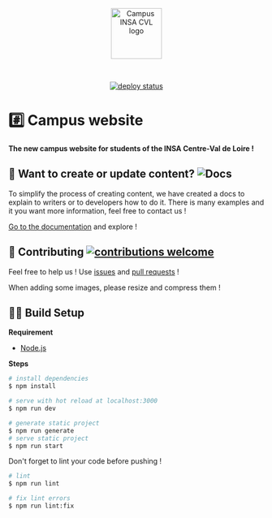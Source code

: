 <p align="center"><img src="./static/icon.png" alt="Campus INSA CVL logo" align="center" width="100px"></p><br/>
<p align="center">
  <a href="https://app.netlify.com/sites/vigorous-albattani-b37c0e/deploys">
    <img src="https://api.netlify.com/api/v1/badges/f30d7dfc-29d9-475d-a0d3-b7b3ac0f71f6/deploy-status" alt="deploy status" />
  </a>
</p>

# #️⃣ Campus website

**The new campus website for students of the INSA Centre-Val de Loire !**

## 📝 Want to create or update content? ![Docs](https://github.com/Campus-INSA-CVL/campus-website/workflows/Docs/badge.svg)

To simplify the process of creating content, we have created a docs to explain
to writers or to developers how to do it. There is many examples and it you want
more information, feel free to contact us !

[Go to the documentation](https://campus-insa-cvl.github.io/campus-website/) and
explore !

## 👋 Contributing [![contributions welcome](https://img.shields.io/badge/contributions-welcome-brightgreen.svg?style=flat)](https://github.com/Campus-INSA-CVL/tutorinsa-server/issues)

Feel free to help us ! Use
[issues](https://github.com/Campus-INSA-CVL/campus-website/issues) and
[pull requests](https://github.com/Campus-INSA-CVL/campus-website/pulls) !

When adding some images, please resize and compress them !

## 👩‍💻 Build Setup

**Requirement**

- [Node.js](https://nodejs.org/en/)

**Steps**

```bash
# install dependencies
$ npm install

# serve with hot reload at localhost:3000
$ npm run dev

# generate static project
$ npm run generate
# serve static project
$ npm run start
```

Don't forget to lint your code before pushing !

```bash
# lint
$ npm run lint

# fix lint errors
$ npm run lint:fix
```
